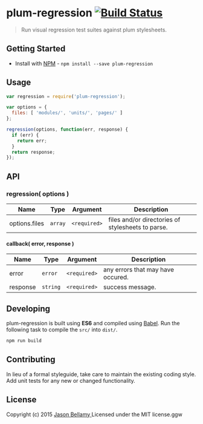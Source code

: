 # plum-regression [![Build Status](https://travis-ci.org/plum-css/plum-regression.png?branch=master)](https://travis-ci.org/plum-css/plum-regression)

> Run visual regression test suites against plum stylesheets.

## Getting Started

- Install with [NPM](https://www.npmjs.org/) - `npm install --save plum-regression`


## Usage

```javascript
var regression = require('plum-regression');

var options = {
  files: [ 'modules/', 'units/', 'pages/' ]
};

regression(options, function(err, response) {
  if (err) {
    return err;
  }
  return response;
});
```


## API

### regression( options )

Name                | Type     | Argument     | Description
--------------------|----------|--------------|------------
options.files       | `array`  | `<required>` | files and/or directories of stylesheets to parse.

#### callback( error, response )

Name     | Type       | Argument     | Description
---------|------------|--------------|------------
error    | `error`    | `<required>` | any errors that may have occured.
response | `string`   | `<required>` | success message.


## Developing

plum-regression is built using **ES6** and compiled using [Babel](http://babeljs.io/). Run the following task to compile the `src/` into `dist/`.

```bash
npm run build
```


## Contributing
In lieu of a formal styleguide, take care to maintain the existing coding style. Add unit tests for any new or changed functionality.


## License
Copyright (c) 2015 [Jason Bellamy ](http://jasonbellamy.com)
Licensed under the MIT license.ggw
